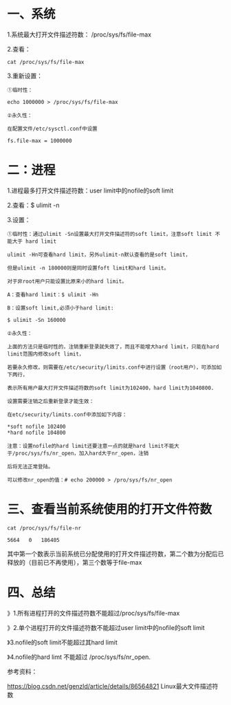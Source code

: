 # 一、系统

   1.系统最大打开文件描述符数： /proc/sys/fs/file-max

   2.查看：
   
    cat /proc/sys/fs/file-max

   3.重新设置：

    ①临时性： 

    echo 1000000 > /proc/sys/fs/file-max

    ②永久性：
    
    在配置文件/etc/sysctl.conf中设置

    fs.file-max = 1000000


# 二：进程

  1.进程最多打开文件描述符数：user limit中的nofile的soft limit

  2.查看：$ ulimit -n

  3.设置：

    ①临时性：通过ulimit -Sn设置最大打开文件描述符的soft limit，注意soft limit 不能大于 hard limit
    
    ulimit -Hn可查看hard limit，另外ulimit-n默认查看的是soft limit，
    
    但是ulimit -n 180000则是同时设置foft limit和hard limit。
   
    对于非root用户只能设置比原来小的hard limit。

    A：查看hard limit：$ ulimit -Hn

    B：设置soft limit,必须小于hard limit:

    $ ulimit -Sn 160000

    ②永久性：
    
    上面的方法只是临时性的，注销重新登录就失效了，而且不能增大hard limit，只能在hard limit范围内修改soft limit，
    
    若要永久修改，则需要在/etc/security/limits.conf中进行设置（root用户），可添加如下两行，
    
    表示所有用户最大打开文件描述符数的soft limit为102400，hard limit为1040800.
    
    设置需要注销之后重新登录才能生效：

    在etc/security/limits.conf中添加如下内容：
     
    *soft nofile 102400
    *hard nofile 104800

    注意：设置nofile的hard limit还要注意一点的就是hard limit不能大于/proc/sys/fs/nr_open，加入hard大于nr_open，注销                        
    
    后将无法正常登陆。

    可以修改nr_open的值：# echo 200000 > /pro/sys/fs/nr_open
    
             
 # 三、查看当前系统使用的打开文件符数

    cat /proc/sys/fs/file-nr

    5664   0   186405

   其中第一个数表示当前系统已分配使用的打开文件描述符数，第二个数为分配后已释放的（目前已不再使用），第三个数等于file-max 

# 四、总结

  》1.所有进程打开的文件描述符数不能超过/proc/sys/fs/file-max

  》2.单个进程打开的文件描述符数不能超过user limit中的nofile的soft limit

  》3.nofile的soft limit不能超过其hard limit

  》4.nofile的hard limt 不能超过 /proc/sys/fs/nr_open.
  
  
参考资料：

https://blog.csdn.net/genzld/article/details/86564821   Linux最大文件描述符数
